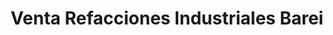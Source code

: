 ---
title: "Venta Refacciones Industriales Barei"
url: /santiago-tianguistenco/venta-refacciones-industriales-barei/
shop: comercio
---